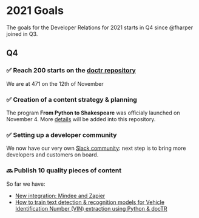 # 2021 Goals

The goals for the Developer Relations for 2021 starts in Q4 since @fharper joined in Q3.

## Q4

### ✅ Reach 200 starts on the [doctr repository](https://github.com/mindee/doctr)
We are at 471 on the 12th of November

### ✅ Creation of a content strategy & planning
The program **From Python to Shakespeare** was officialy launched on November 4. More [details](https://github.com/mindee/devrel/issues/109) will be added into this repository.

### ✅ Setting up a developer community
We now have our very own [Slack community](https://join.slack.com/t/mindee-community/shared_invite/zt-uzgmljfl-MotFVfH~IdEZxjp~0zldww): next step is to bring more developers and customers on board.

### 🔜 Publish 10 quality pieces of content
So far we have:
- [New integration: Mindee and Zapier](https://blog.mindee.com/new-integration-mindee-and-zapier/)
- [How to train text detection & recognition models for Vehicle Identification Number (VIN) extraction using Python & docTR](https://blog.mindee.com/vin-extraction-with-doctr/)
